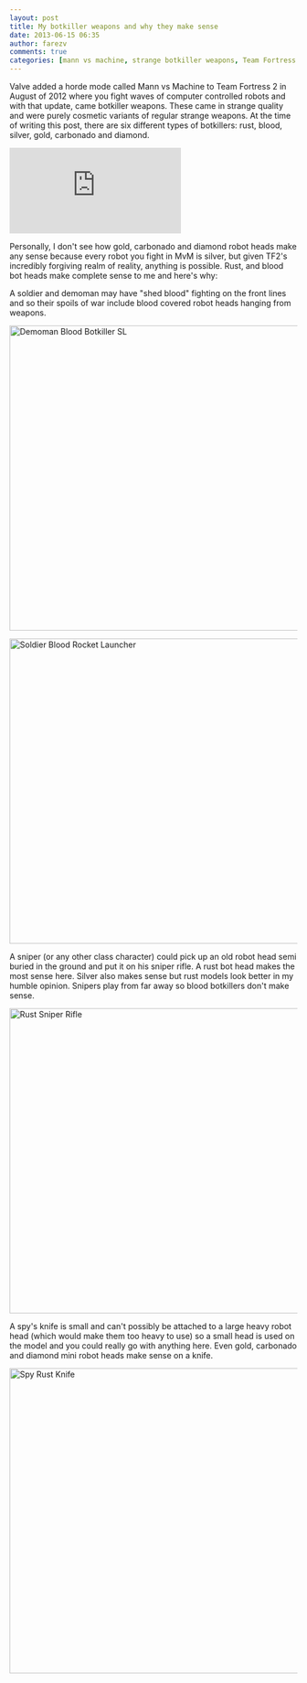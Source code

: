 ```yaml
---
layout: post
title: My botkiller weapons and why they make sense
date: 2013-06-15 06:35
author: farezv
comments: true
categories: [mann vs machine, strange botkiller weapons, Team Fortress 2]
---
```

Valve added a horde mode called Mann vs Machine to Team Fortress 2 in August of 2012 where you fight waves of computer controlled robots and with that update, came botkiller weapons. These came in strange quality and were purely cosmetic variants of regular strange weapons. At the time of writing this post, there are six different types of botkillers: rust, blood, silver, gold, carbonado and diamond.

<iframe width="auto" height="auto" src="http://www.youtube.com/embed/C4cfo0f88Ug" frameborder="0" allowfullscreen></iframe>

Personally, I don't see how gold, carbonado and diamond robot heads make any sense because every robot you fight in MvM is silver, but given TF2's incredibly forgiving realm of reality, anything is possible. Rust, and blood bot heads make complete sense to me and here's why:

A soldier and demoman may have "shed blood" fighting on the front lines and so their spoils of war include blood covered robot heads hanging from weapons.

<img class="aligncenter size-large wp-image-54" alt="Demoman Blood Botkiller SL" src="http://farezca.files.wordpress.com/2013/06/demoman-blood-botkiller-sl.png?w=950" width="950" height="534" />

<a href="http://farezca.files.wordpress.com/2013/04/soldier-blood-rocket-launcher.png"><img class="aligncenter size-large wp-image-51" alt="Soldier Blood Rocket Launcher" src="http://farezca.files.wordpress.com/2013/04/soldier-blood-rocket-launcher.png?w=950" width="950" height="534" /></a>

A sniper (or any other class character) could pick up an old robot head semi buried in the ground and put it on his sniper rifle. A rust bot head makes the most sense here. Silver also makes sense but rust models look better in my humble opinion. Snipers play from far away so blood botkillers don't make sense.

<a href="http://farezca.files.wordpress.com/2013/04/rust-sniper-rifle1.png"><img class="aligncenter size-large wp-image-50" alt="Rust Sniper Rifle" src="http://farezca.files.wordpress.com/2013/04/rust-sniper-rifle1.png?w=950" width="950" height="534" /></a>

A spy's knife is small and can't possibly be attached to a large heavy robot head (which would make them too heavy to use) so a small head is used on the model and you could really go with anything here. Even gold, carbonado and diamond mini robot heads make sense on a knife.

<a href="http://farezca.files.wordpress.com/2013/04/spy-rust-knife.png"><img class="aligncenter size-large wp-image-52" alt="Spy Rust Knife" src="http://farezca.files.wordpress.com/2013/04/spy-rust-knife.png?w=950" width="950" height="534" /></a>
